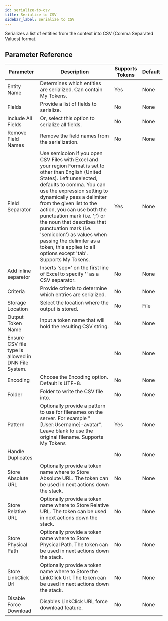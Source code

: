```yaml
---
id: serialize-to-csv
title: Serialize to CSV
sidebar_label: Serialize to CSV
---
```



Serializes a list of entities from the context into CSV (Comma Separated Values) format.

## Parameter Reference
| Parameter | Description | Supports Tokens | Default |
| -- | -- | -- | -- |
| Entity Name | Determines which entities are serialized. Can contain My Tokens. | Yes | None |
| Fields | Provide a list of fields to serialize. | No | None |
| Include All Fields | Or, select this option to serialize all fields. | No | None |
| Remove Field Names | Remove the field names from the serialization. | No | None |
| Field Separator | Use semicolon if you open CSV Files with Excel and your region Format is set to other than English (United States). Left unselected, defaults to comma. You can use the expression setting to dynamically pass a delimiter from the given list to the action, you can use both the punctuation mark (i.e. ';') or the noun that describes that punctuation mark (i.e. 'semicolon') as values when passing the delimiter as a token, this applies to all options except 'tab'. Supports My Tokens. | Yes | None |
| Add inline separetor | Inserts 'sep=' on the first line of Excel to specify '' as a CSV separator. | No | None |
| Criteria | Provide criteria to determine which entries are serialized. | No | None |
| Storage Location | Select the location where the output is stored. | No | File |
| Output Token Name | Input a token name that will hold the resulting CSV string. | No | None |
| Ensure CSV file type is allowed in DNN File System. |  | No | None |
| Encoding | Choose the Encoding option. Default is UTF-8. | No | None |
| Folder | Folder to write the CSV file into. | No | None |
| Pattern | Optionally provide a pattern to use for filenames on the server. For example &quot;[User:Username]-avatar&quot;. Leave blank to use the original filename. Supports My Tokens | Yes | None |
| Handle Duplicates |  | No | None |
| Store Absolute URL | Optionally provide a token name where to Store Absolute URL. The token can be used in next actions down the stack. | No | None |
| Store Relative URL | Optionally provide a token name where to Store Relative URL. The token can be used in next actions down the stack. | No | None |
| Store Physical Path | Optionally provide a token name where to Store Physical Path. The token can be used in next actions down the stack. | No | None |
| Store LinkClick Url | Optionally provide a token name where to Store the LinkClick Url. The token can be used in next actions down the stack. | No | None |
| Disable Force Download | Disables LinkClick URL force download feature. | No | None |
